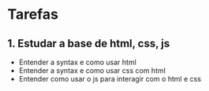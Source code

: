 # Tarefas

## 1. Estudar a base de html, css, js 

- Entender a syntax e como usar html
- Entender a syntax e como usar css com html
- Entender como usar o js para interagir com o html e css
